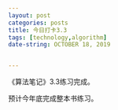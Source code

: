```yaml
---
layout: post
categories: posts
title: 今日打卡3.3
tags: [technology,algorithm]
date-string: OCTOBER 18, 2019


---
```


《算法笔记》3.3练习完成。

预计今年底完成整本书练习。